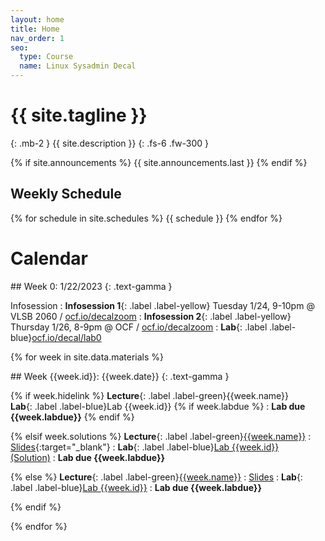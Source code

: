 ```yaml
---
layout: home
title: Home
nav_order: 1
seo:
  type: Course
  name: Linux Sysadmin Decal
---
```


# {{ site.tagline }}
{: .mb-2 }
{{ site.description }}
{: .fs-6 .fw-300 }

{% if site.announcements %}
{{ site.announcements.last }}
{% endif %}

## Weekly Schedule
{% for schedule in site.schedules %}
{{ schedule }}
{% endfor %}

# Calendar

<div class="module" markdown="1">
## Week 0: 1/22/2023
{: .text-gamma }

Infosession
: **Infosession 1**{: .label .label-yellow} Tuesday 1/24, 9-10pm @ VLSB 2060 / [ocf.io/decalzoom](https://ocf.io/decalzoom)
: **Infosession 2**{: .label .label-yellow} Thursday 1/26, 8-9pm @ OCF / [ocf.io/decalzoom](https://ocf.io/decalzoom)
: **Lab**{: .label .label-blue}[ocf.io/decal/lab0](https://ocf.io/decal/lab0)
</div>



{% for week in site.data.materials %}
<div class="module" markdown="1">
## Week {{week.id}}: {{week.date}}
{: .text-gamma }

{% if week.hidelink %}
**Lecture**{: .label .label-green}{{week.name}} <br />
**Lab**{: .label .label-blue}Lab {{week.id}}
{% if week.labdue %}
    : **Lab due {{week.labdue}}**
{% endif %}

{% elsif week.solutions %}
**Lecture**{: .label .label-green}[{{week.name}}]({{week.video}}) 
    : [Slides]({{week.slides}}){:target="_blank"}
: **Lab**{: .label .label-blue}[Lab {{week.id}}](labs/b{{week.id}}) &nbsp; &nbsp; [(Solution)]({{week.solutions}})
    : **Lab due {{week.labdue}}**

{% else %}
**Lecture**{: .label .label-green}[{{week.name}}]({{week.video}}) 
    : [Slides]({{week.slides}})
: **Lab**{: .label .label-blue}[Lab {{week.id}}](labs/b{{week.id}})
    : **Lab due {{week.labdue}}**

{% endif %}
</div>
{% endfor %}
